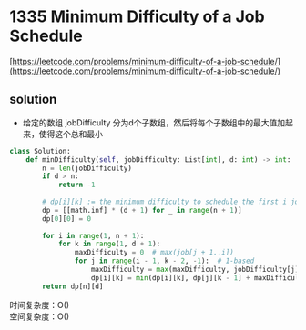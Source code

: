 # 1335 Minimum Difficulty of a Job Schedule
[https://leetcode.com/problems/minimum-difficulty-of-a-job-schedule/](https://leetcode.com/problems/minimum-difficulty-of-a-job-schedule/)


## solution

- 给定的数组 jobDifficulty 分为d个子数组，然后将每个子数组中的最大值加起来，使得这个总和最小

```python
class Solution:
    def minDifficulty(self, jobDifficulty: List[int], d: int) -> int:
        n = len(jobDifficulty)
        if d > n:
            return -1
    
        # dp[i][k] := the minimum difficulty to schedule the first i jobs in k days
        dp = [[math.inf] * (d + 1) for _ in range(n + 1)]
        dp[0][0] = 0
    
        for i in range(1, n + 1):
            for k in range(1, d + 1):
                maxDifficulty = 0  # max(job[j + 1..i])
                for j in range(i - 1, k - 2, -1):  # 1-based
                    maxDifficulty = max(maxDifficulty, jobDifficulty[j])  # 0-based
                    dp[i][k] = min(dp[i][k], dp[j][k - 1] + maxDifficulty)    
        return dp[n][d]
```
时间复杂度：O() <br>
空间复杂度：O()
